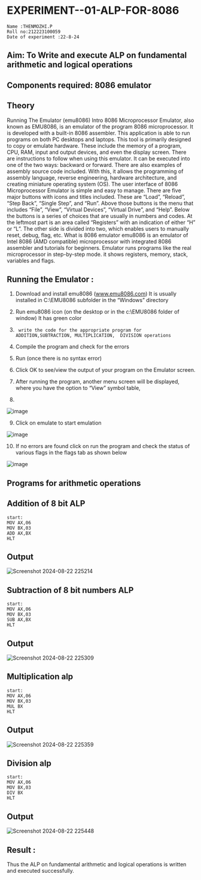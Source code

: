 # EXPERIMENT--01-ALP-FOR-8086
```
Name :THENMOZHI.P
Roll no:212223100059
Date of experiment :22-8-24

```



## Aim: To Write and execute ALP on fundamental arithmetic and logical operations
## Components required: 8086  emulator 
## Theory 
Running The Emulator (emu8086) Intro 8086 Microprocessor Emulator, also known as EMU8086, is an emulator of the program 8086 microprocessor. It is developed with a built-in 8086 assembler. This application is able to run programs on both PC desktops and laptops. This tool is primarily designed to copy or emulate hardware. These include the memory of a program, CPU, RAM, input and output devices, and even the display screen. There are instructions to follow when using this emulator. It can be executed into one of the two ways: backward or forward. There are also examples of assembly source code included. With this, it allows the programming of assembly language, reverse engineering, hardware architecture, and creating miniature operating system (OS). The user interface of 8086 Microprocessor Emulator is simple and easy to manage. There are five major buttons with icons and titles included. These are “Load”, “Reload”, “Step Back”, “Single Step”, and “Run”. Above those buttons is the menu that includes “File”, “View”, “Virtual Devices”, “Virtual Drive”, and “Help”. Below the buttons is a series of choices that are usually in numbers and codes. At the leftmost part is an area called “Registers” with an indication of either “H” or “L”. The other side is divided into two, which enables users to manually reset, debug, flag, etc. What is 8086 emulator emu8086 is an emulator of Intel 8086 (AMD compatible) microprocessor with integrated 8086 assembler and tutorials for beginners. Emulator runs programs like the real microprocessor in step-by-step mode. it shows registers, memory, stack, variables and flags.


 ## Running the Emulator :
1.	Download and install emu8086 (www.emu8086.com) It is usually installed in C:\EMU8086 subfolder in the “Windows” directory
2.	  Run  emu8086 icon (on the desktop or in the c:\EMU8086 folder of window) It has green color 
 
 
3.		write the code for the appropriate program for ADDITION,SUBTRACTION, MULTIPLICATION,  DIVISION operations 

4.	 Compile the program and check for the errors 
5.	Run (once there is no syntax error) 

6.	Click OK to see/view the output of your program on the Emulator screen. 


7.	After running the program, another menu screen will be displayed, where you have the option to “View” symbol table,
8.	 


![image](https://user-images.githubusercontent.com/36288975/189273263-d65baae9-4b8f-4723-afb3-c0ffa4052b04.png)











9.	Click on emulate to start emulation 








![image](https://user-images.githubusercontent.com/36288975/189273273-9bb36ec1-e2e8-4892-8d35-37707332bfdc.png)








10.	If no errors are found click on run the program and check the status of various flags in the flags tab as shown below 






![image](https://user-images.githubusercontent.com/36288975/189273277-113a2a33-4a40-4ff8-95a5-ecd3a1f504fe.png)







## Programs for arithmetic  operations

## Addition  of 8 bit ALP 
```
start:
MOV AX,06
MOV BX,03
ADD AX,BX
HLT
```

## Output  
 ![Screenshot 2024-08-22 225214](https://github.com/user-attachments/assets/8546f414-e55c-45bd-ba9b-b7d037a22da8)

## Subtraction   of 8 bit numbers  ALP 
```
start:
MOV AX,06
MOV BX,03
SUB AX,BX
HLT
```
## Output 
![Screenshot 2024-08-22 225309](https://github.com/user-attachments/assets/a8f3c1cc-a543-4993-a151-c588fd1023ea)

## Multiplication alp 
```
start:
MOV AX,06
MOV BX,03
MUL BX
HLT
```
 ## Output  
![Screenshot 2024-08-22 225359](https://github.com/user-attachments/assets/268938b4-9879-4230-8aef-59340cfd19c1)


## Division alp 
```
start:
MOV AX,06
MOV BX,03
DIV BX
HLT
```
## Output  

![Screenshot 2024-08-22 225448](https://github.com/user-attachments/assets/3de6ed1e-ad91-4ca6-b161-b903c20ce84e)

## Result :
 Thus the ALP on fundamental arithmetic and logical operations is written and executed successfully.










